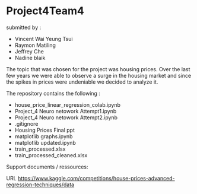 # Project4Team4

submitted by :
- Vincent Wai Yeung Tsui
- Raymon Matiling
- Jeffrey Che
- Nadine blaik

The topic that was chosen for the project was housing prices. Over the last few years we were able to observe a surge in the housing market and since the spikes in prices were undeniable we decided to analyze it.

The repository contains the following :
- house_price_linear_regression_colab.ipynb
- Project_4 Neuro netowork Attempt1.ipynb
- Project_4 Neuro netowork Attempt2.ipynb
- .gitignore
- Housing Prices Final ppt
- matplotlib graphs.ipynb
- matplotlib updated.ipynb
- train_processed.xlsx
- train_processed_cleaned.xlsx


Support documents / ressources:

URL https://www.kaggle.com/competitions/house-prices-advanced-regression-techniques/data
